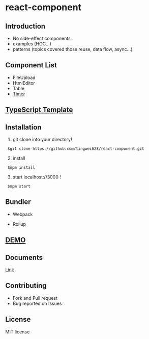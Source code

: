 # react-component

## Introduction
- No side-effect components
- examples (HOC...)
- patterns (topics covered those reuse, data flow, async...)

## Component List

  - FileUpload
  - HtmlEditor
  - Table
  - [Timer](https://github.com/tingwei628/react-component/tree/master/src/Timer)

## [TypeScript Template](https://github.com/tingwei628/react-component/tree/master/src/BaseTS)

## Installation
 1. git clone into your directory!
 ```
  $git clone https://github.com/tingwei628/react-component.git
 ```
  
 2. install
 ```
  $npm install
 ```
 
 3. start localhost://3000 !
 ```
  $npm start
 ```

## Bundler
 
 - Webpack
  
 - Rollup

## [DEMO](https://tingwei628.github.io/react-component/)

## Documents
[Link](https://github.com/tingwei628/react-component/wiki)

## Contributing
- Fork and Pull request
- Bug reported on Issues

## License
MIT license
